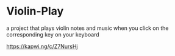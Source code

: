 # Violin-Play
a project that plays violin notes and music when you click on the corresponding key on your keyboard

https://kapwi.ng/c/Z7NursHj
